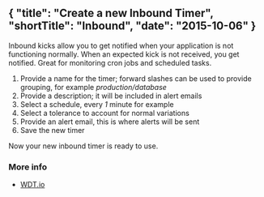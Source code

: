 {
  "title": "Create a new Inbound Timer",
  "shortTitle": "Inbound",
  "date": "2015-10-06"
}
---
Inbound kicks allow you to get notified when your application is not functioning normally. When an expected kick is not received, you get notified. Great for monitoring cron jobs and scheduled tasks.

1. Provide a name for the timer; forward slashes can be used to provide grouping, for example *production/database*
2. Provide a description; it will be included in alert emails
3. Select a schedule, every *1* minute for example
4. Select a tolerance to account for normal variations
5. Provide an alert email, this is where alerts will be sent
6. Save the new timer

Now your new inbound timer is ready to use.


### More info

- [WDT.io](https://wdt.io)
